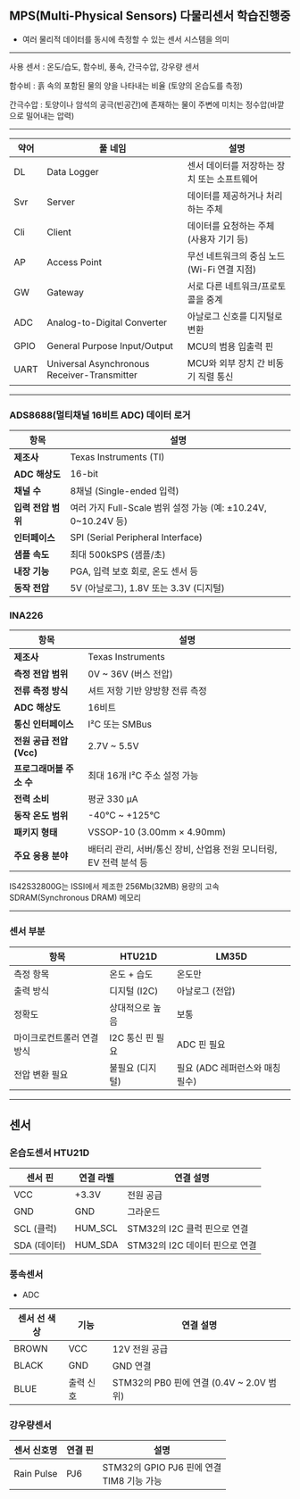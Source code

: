## MPS(Multi-Physical Sensors) 다물리센서 학습진행중
- 여러 물리적 데이터를 동시에 측정할 수 있는 센서 시스템을 의미
***
사용 센서 : 온도/습도, 함수비, 풍속, 간극수압, 강우량 센서 

함수비 : 흙 속의 포함된 물의 양을 나타내는 비율 (토양의 온습도를 측정)

간극수압 : 토양이나 암석의 공극(빈공간)에 존재하는 물이 주변에 미치는 정수압(바깥으로 밀어내는 압력)

***
약어 | 풀 네임 | 설명
--|--|--
DL | Data Logger | 센서 데이터를 저장하는 장치 또는 소프트웨어
Svr | Server | 데이터를 제공하거나 처리하는 주체
Cli | Client | 데이터를 요청하는 주체 (사용자 기기 등)
AP | Access Point | 무선 네트워크의 중심 노드 (Wi-Fi 연결 지점)
GW | Gateway | 서로 다른 네트워크/프로토콜을 중계
ADC | Analog-to-Digital Converter | 아날로그 신호를 디지털로 변환
GPIO | General Purpose Input/Output | MCU의 범용 입출력 핀
UART | Universal Asynchronous Receiver-Transmitter | MCU와 외부 장치 간 비동기 직렬 통신
***
### ADS8688(멀티채널 16비트 ADC) 데이터 로거
| 항목 | 설명 |
|------|------|
| **제조사** | Texas Instruments (TI) |
| **ADC 해상도** | 16-bit |
| **채널 수** | 8채널 (Single-ended 입력) |
| **입력 전압 범위** | 여러 가지 Full-Scale 범위 설정 가능 (예: ±10.24V, 0~10.24V 등) |
| **인터페이스** | SPI (Serial Peripheral Interface) |
| **샘플 속도** | 최대 500kSPS (샘플/초) |
| **내장 기능** | PGA, 입력 보호 회로, 온도 센서 등 |
| **동작 전압** | 5V (아날로그), 1.8V 또는 3.3V (디지털) |

### INA226
| 항목                     | 설명                                                                 |
|------------------------|----------------------------------------------------------------------|
| **제조사**               | Texas Instruments                                                   |
| **측정 전압 범위**        | 0V ~ 36V (버스 전압)                                                |
| **전류 측정 방식**        | 셔트 저항 기반 양방향 전류 측정                                     |
| **ADC 해상도**           | 16비트                                                               |
| **통신 인터페이스**       | I²C 또는 SMBus                                                      |
| **전원 공급 전압 (Vcc)** | 2.7V ~ 5.5V                                                         |
| **프로그래머블 주소 수**  | 최대 16개 I²C 주소 설정 가능                                          |
| **전력 소비**            | 평균 330 μA                                                        |
| **동작 온도 범위**       | -40°C ~ +125°C                                                     |
| **패키지 형태**          | VSSOP-10 (3.00mm × 4.90mm)                                          |
| **주요 응용 분야**        | 배터리 관리, 서버/통신 장비, 산업용 전원 모니터링, EV 전력 분석 등     |

​IS42S32800G는 ISSI에서 제조한 256Mb(32MB) 용량의 고속 SDRAM(Synchronous DRAM) 메모리
***
### 센서 부분

| 항목             | HTU21D      | LM35D                |
| -------------- | ----------- | -------------------- |
| 측정 항목          | 온도 + 습도     | 온도만                  |
| 출력 방식          | 디지털 (I2C)   | 아날로그 (전압)            |
| 정확도            | 상대적으로 높음    | 보통                   |
| 마이크로컨트롤러 연결 방식 | I2C 통신 핀 필요 | ADC 핀 필요             |
| 전압 변환 필요       | 불필요 (디지털)   | 필요 (ADC 레퍼런스와 매칭 필수) |
***
## 센서

### 온습도센서 HTU21D
| 센서 핀      | 연결 라벨     | 연결 설명                     |
| --------- | --------- | ------------------------- |
| VCC       | +3.3V   | 전원 공급                     |
| GND       | GND     | 그라운드                      |
| SCL (클럭)  | HUM_SCL | STM32의 I2C 클럭 핀으로 연결  |
| SDA (데이터) | HUM_SDA | STM32의 I2C 데이터 핀으로 연결 |

### 풍속센서
- ADC

| 센서 선 색상 | 기능    | 연결 설명                                |
| ------- | ----- | ------------------------------------ |
| BROWN   | VCC   | 12V 전원 공급                        |
| BLACK   | GND   | GND 연결                               |
| BLUE    | 출력 신호 | STM32의 PB0 핀에 연결 (0.4V \~ 2.0V 범위) |

### 강우량센서
| 센서 신호명     | 연결 핀  | 설명                                        |
| ---------- | ----- | ----------------------------------------- |
| Rain Pulse | PJ6 | STM32의 GPIO PJ6 핀에 연결<br>TIM8 기능 가능 |





